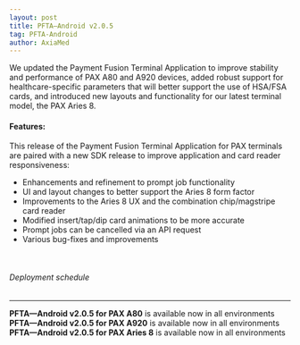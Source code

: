 ```yaml
---
layout: post
title: PFTA—Android v2.0.5
tag: PFTA-Android
author: AxiaMed
---
```

We updated the Payment Fusion Terminal Application to improve stability and performance of PAX A80 and A920 devices, added robust support for healthcare-specific parameters that will better support the use of HSA/FSA cards, and introduced new layouts and functionality for our latest terminal model, the PAX Aries 8.

#### Features:

This release of the Payment Fusion Terminal Application for PAX terminals are paired with a new SDK release to improve application and card reader responsiveness:
* Enhancements and refinement to prompt job functionality
* UI and layout changes to better support the Aries 8 form factor
* Improvements to the Aries 8 UX and the combination chip/magstripe card reader
* Modified insert/tap/dip card animations to be more accurate
* Prompt jobs can be cancelled via an API request
* Various bug-fixes and improvements


&nbsp;  
###### Deployment schedule
* * *
**PFTA—Android v2.0.5 for PAX A80** is available now in all environments
<br>
**PFTA—Android v2.0.5 for PAX A920** is available now in all environments
<br>
**PFTA—Android v2.0.5 for PAX Aries 8** is available now in all environments
